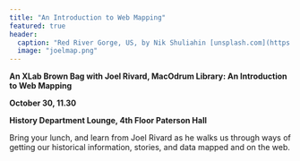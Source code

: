 ```yaml
---
title: "An Introduction to Web Mapping"
featured: true
header:
  caption: "Red River Gorge, US, by Nik Shuliahin [unsplash.com](https://unsplash.com/photos/rkFIIE9PxH0)"
  image: "joelmap.png"
---
```


**An XLab Brown Bag with Joel Rivard, MacOdrum Library: An Introduction to Web Mapping**

**October 30, 11.30**

**History Department Lounge, 4th Floor Paterson Hall**

Bring your lunch, and learn from Joel Rivard as he walks us through ways of getting our historical information, stories, and data mapped and on the web.
